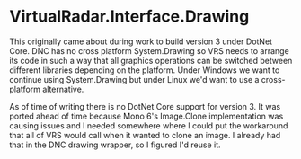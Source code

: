 ﻿# VirtualRadar.Interface.Drawing
This originally came about during work to build version 3 under
DotNet Core. DNC has no cross platform System.Drawing so VRS needs
to arrange its code in such a way that all graphics operations can
be switched between different libraries depending on the platform.
Under Windows we want to continue using System.Drawing but under
Linux we'd want to use a cross-platform alternative.

As of time of writing there is no DotNet Core support for version
3. It was ported ahead of time because Mono 6's Image.Clone
implementation was causing issues and I needed somewhere where I
could put the workaround that all of VRS would call when it wanted
to clone an image. I already had that in the DNC drawing wrapper,
so I figured I'd reuse it.